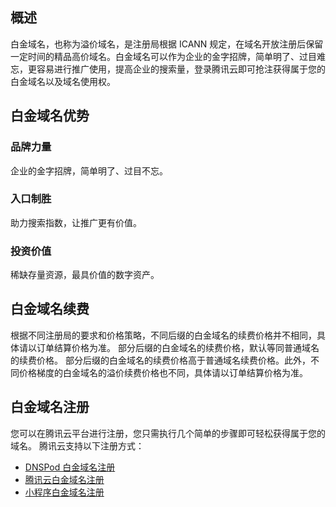## 概述
白金域名，也称为溢价域名，是注册局根据 ICANN 规定，在域名开放注册后保留一定时间的精品高价域名。白金域名可以作为企业的金字招牌，简单明了、过目难忘，更容易进行推广使用，提高企业的搜索量，登录腾讯云即可抢注获得属于您的白金域名以及域名使用权。

## 白金域名优势

### 品牌力量
企业的金字招牌，简单明了、过目不忘。

### 入口制胜
助力搜索指数，让推广更有价值。

### 投资价值
稀缺存量资源，最具价值的数字资产。

## 白金域名续费
根据不同注册局的要求和价格策略，不同后缀的白金域名的续费价格并不相同，具体请以订单结算价格为准。
部分后缀的白金域名的续费价格，默认等同普通域名的续费价格。
部分后缀的白金域名的续费价格高于普通域名续费价格。此外，不同价格梯度的白金域名的溢价续费价格也不同，具体请以订单结算价格为准。

## 白金域名注册
您可以在腾讯云平台进行注册，您只需执行几个简单的步骤即可轻松获得属于您的域名。
腾讯云支持以下注册方式：
- [DNSPod 白金域名注册](https://cloud.tencent.com/document/product/242/48588#dnspod-.E7.99.BD.E9.87.91.E5.9F.9F.E5.90.8D.E6.B3.A8.E5.86.8C)
- [腾讯云白金域名注册](https://cloud.tencent.com/document/product/242/48588#.E8.85.BE.E8.AE.AF.E4.BA.91.E7.99.BD.E9.87.91.E5.9F.9F.E5.90.8D.E6.B3.A8.E5.86.8C)
- [小程序白金域名注册](https://cloud.tencent.com/document/product/242/48588#.E5.B0.8F.E7.A8.8B.E5.BA.8F.E7.99.BD.E9.87.91.E5.9F.9F.E5.90.8D.E6.B3.A8.E5.86.8C)





